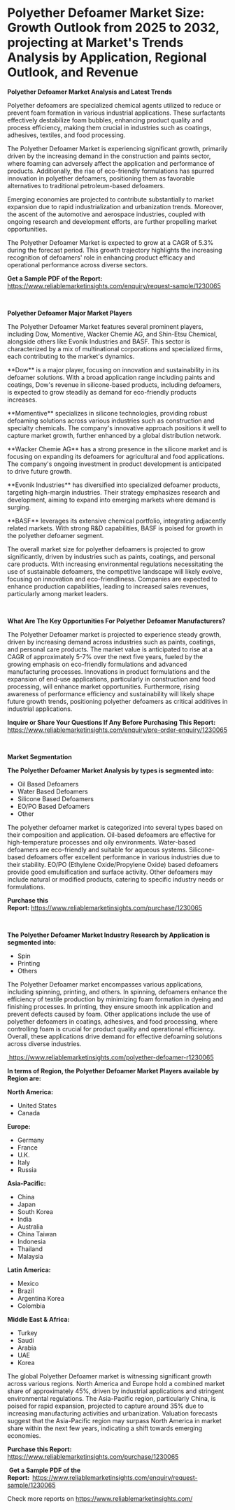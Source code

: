 <p><h1>Polyether Defoamer Market Size: Growth Outlook from 2025 to 2032, projecting at Market's Trends Analysis by Application, Regional Outlook, and Revenue</h1></p><p><strong>Polyether Defoamer Market Analysis and Latest Trends</strong></p>
<p><p>Polyether defoamers are specialized chemical agents utilized to reduce or prevent foam formation in various industrial applications. These surfactants effectively destabilize foam bubbles, enhancing product quality and process efficiency, making them crucial in industries such as coatings, adhesives, textiles, and food processing.</p><p>The Polyether Defoamer Market is experiencing significant growth, primarily driven by the increasing demand in the construction and paints sector, where foaming can adversely affect the application and performance of products. Additionally, the rise of eco-friendly formulations has spurred innovation in polyether defoamers, positioning them as favorable alternatives to traditional petroleum-based defoamers. </p><p>Emerging economies are projected to contribute substantially to market expansion due to rapid industrialization and urbanization trends. Moreover, the ascent of the automotive and aerospace industries, coupled with ongoing research and development efforts, are further propelling market opportunities.</p><p>The Polyether Defoamer Market is expected to grow at a CAGR of 5.3% during the forecast period. This growth trajectory highlights the increasing recognition of defoamers' role in enhancing product efficacy and operational performance across diverse sectors.</p></p>
<p><strong>Get a Sample PDF of the Report:&nbsp;</strong> <a href="https://www.reliablemarketinsights.com/enquiry/request-sample/1230065?utm_campaign=2535&utm_medium=2&utm_source=Github&utm_content=ia&utm_term=01042025&utm_id=polyether-defoamer">https://www.reliablemarketinsights.com/enquiry/request-sample/1230065</a></p>
<p>&nbsp;</p>
<p><strong>Polyether Defoamer Major Market Players</strong></p>
<p><p>The Polyether Defoamer Market features several prominent players, including Dow, Momentive, Wacker Chemie AG, and Shin-Etsu Chemical, alongside others like Evonik Industries and BASF. This sector is characterized by a mix of multinational corporations and specialized firms, each contributing to the market's dynamics.</p><p>**Dow** is a major player, focusing on innovation and sustainability in its defoamer solutions. With a broad application range including paints and coatings, Dow's revenue in silicone-based products, including defoamers, is expected to grow steadily as demand for eco-friendly products increases.</p><p>**Momentive** specializes in silicone technologies, providing robust defoaming solutions across various industries such as construction and specialty chemicals. The company's innovative approach positions it well to capture market growth, further enhanced by a global distribution network.</p><p>**Wacker Chemie AG** has a strong presence in the silicone market and is focusing on expanding its defoamers for agricultural and food applications. The company's ongoing investment in product development is anticipated to drive future growth.</p><p>**Evonik Industries** has diversified into specialized defoamer products, targeting high-margin industries. Their strategy emphasizes research and development, aiming to expand into emerging markets where demand is surging.</p><p>**BASF** leverages its extensive chemical portfolio, integrating adjacently related markets. With strong R&D capabilities, BASF is poised for growth in the polyether defoamer segment.</p><p>The overall market size for polyether defoamers is projected to grow significantly, driven by industries such as paints, coatings, and personal care products. With increasing environmental regulations necessitating the use of sustainable defoamers, the competitive landscape will likely evolve, focusing on innovation and eco-friendliness. Companies are expected to enhance production capabilities, leading to increased sales revenues, particularly among market leaders.</p></p>
<p>&nbsp;</p>
<p><strong>What Are The Key Opportunities For Polyether Defoamer Manufacturers?</strong></p>
<p><p>The Polyether Defoamer market is projected to experience steady growth, driven by increasing demand across industries such as paints, coatings, and personal care products. The market value is anticipated to rise at a CAGR of approximately 5-7% over the next five years, fueled by the growing emphasis on eco-friendly formulations and advanced manufacturing processes. Innovations in product formulations and the expansion of end-use applications, particularly in construction and food processing, will enhance market opportunities. Furthermore, rising awareness of performance efficiency and sustainability will likely shape future growth trends, positioning polyether defoamers as critical additives in industrial applications.</p></p>
<p><strong>Inquire or Share Your Questions If Any Before Purchasing This Report:</strong> <a href="https://www.reliablemarketinsights.com/enquiry/pre-order-enquiry/1230065?utm_campaign=2535&utm_medium=2&utm_source=Github&utm_content=ia&utm_term=01042025&utm_id=polyether-defoamer">https://www.reliablemarketinsights.com/enquiry/pre-order-enquiry/1230065</a></p>
<p>&nbsp;</p>
<p><strong>Market Segmentation</strong></p>
<p><strong>The Polyether Defoamer Market Analysis by types is segmented into:</strong></p>
<p><ul><li>Oil Based Defoamers</li><li>Water Based Defoamers</li><li>Silicone Based Defoamers</li><li>EO/PO Based Defoamers</li><li>Other</li></ul></p>
<p><p>The polyether defoamer market is categorized into several types based on their composition and application. Oil-based defoamers are effective for high-temperature processes and oily environments. Water-based defoamers are eco-friendly and suitable for aqueous systems. Silicone-based defoamers offer excellent performance in various industries due to their stability. EO/PO (Ethylene Oxide/Propylene Oxide) based defoamers provide good emulsification and surface activity. Other defoamers may include natural or modified products, catering to specific industry needs or formulations.</p></p>
<p><strong>Purchase this Report:&nbsp;</strong><a href="https://www.reliablemarketinsights.com/purchase/1230065?utm_campaign=2535&utm_medium=2&utm_source=Github&utm_content=ia&utm_term=01042025&utm_id=polyether-defoamer">https://www.reliablemarketinsights.com/purchase/1230065</a></p>
<p>&nbsp;</p>
<p><strong>The Polyether Defoamer Market Industry Research by Application is segmented into:</strong></p>
<p><ul><li>Spin</li><li>Printing</li><li>Others</li></ul></p>
<p><p>The Polyether Defoamer market encompasses various applications, including spinning, printing, and others. In spinning, defoamers enhance the efficiency of textile production by minimizing foam formation in dyeing and finishing processes. In printing, they ensure smooth ink application and prevent defects caused by foam. Other applications include the use of polyether defoamers in coatings, adhesives, and food processing, where controlling foam is crucial for product quality and operational efficiency. Overall, these applications drive demand for effective defoaming solutions across diverse industries.</p></p>
<p><a href="https://www.reliablemarketinsights.com/polyether-defoamer-r1230065?utm_campaign=2535&utm_medium=2&utm_source=Github&utm_content=ia&utm_term=01042025&utm_id=polyether-defoamer">&nbsp;https://www.reliablemarketinsights.com/polyether-defoamer-r1230065</a></p>
<p><strong>In terms of Region, the Polyether Defoamer Market Players available by Region are:</strong></p>
<p>
    <p> <strong> North America: </strong>
        <ul>
            <li>United States</li>
            <li>Canada</li>
        </ul>
        </p> 
    <p> <strong> Europe: </strong>
        <ul>
            <li>Germany</li>
            <li>France</li>
            <li>U.K.</li>
            <li>Italy</li>
            <li>Russia</li>
        </ul>
        </p> 
    <p> <strong> Asia-Pacific: </strong>
        <ul>
            <li>China</li>
            <li>Japan</li>
            <li>South Korea</li>
            <li>India</li>
            <li>Australia</li>
            <li>China Taiwan</li>
            <li>Indonesia</li>
            <li>Thailand</li>
            <li>Malaysia</li>
        </ul>
        </p> 
    <p> <strong> Latin America: </strong>
        <ul>
            <li>Mexico</li>
            <li>Brazil</li>
            <li>Argentina Korea</li>
            <li>Colombia</li>
        </ul>
        </p> 
    <p> <strong> Middle East & Africa: </strong>
        <ul>
            <li>Turkey</li>
            <li>Saudi</li>
            <li>Arabia</li>
            <li>UAE</li>
            <li>Korea</li>
        </ul>
    </p>
    </p>
<p><p>The global Polyether Defoamer market is witnessing significant growth across various regions. North America and Europe hold a combined market share of approximately 45%, driven by industrial applications and stringent environmental regulations. The Asia-Pacific region, particularly China, is poised for rapid expansion, projected to capture around 35% due to increasing manufacturing activities and urbanization. Valuation forecasts suggest that the Asia-Pacific region may surpass North America in market share within the next few years, indicating a shift towards emerging economies.</p></p>
<p><strong>Purchase this Report: </strong><a href="https://www.reliablemarketinsights.com/purchase/1230065?utm_campaign=2535&utm_medium=2&utm_source=Github&utm_content=ia&utm_term=01042025&utm_id=polyether-defoamer">https://www.reliablemarketinsights.com/purchase/1230065</a></p>
<p>&nbsp;<strong>Get a Sample PDF of the Report:&nbsp;&nbsp;</strong><a href="https://www.reliablemarketinsights.com/enquiry/request-sample/1230065?utm_campaign=2535&utm_medium=2&utm_source=Github&utm_content=ia&utm_term=01042025&utm_id=polyether-defoamer">https://www.reliablemarketinsights.com/enquiry/request-sample/1230065</a></p>
<p><strong></strong></p>
<p>Check more reports on <a href="https://www.reliablemarketinsights.com/?utm_campaign=2535&utm_medium=2&utm_source=Github&utm_content=ia&utm_term=01042025&utm_id=polyether-defoamer">https://www.reliablemarketinsights.com/</a></p>